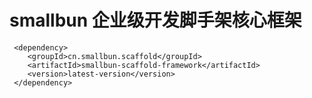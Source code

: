 # smallbun 企业级开发脚手架核心框架

```
 <dependency>
    <groupId>cn.smallbun.scaffold</groupId>
    <artifactId>smallbun-scaffold-framework</artifactId>
    <version>latest-version</version>
 </dependency>
```